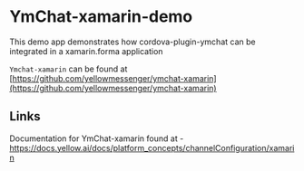 # YmChat-xamarin-demo

This demo app demonstrates how cordova-plugin-ymchat can be integrated in a xamarin.forma application

`Ymchat-xamarin` can be found at [https://github.com/yellowmessenger/ymchat-xamarin](https://github.com/yellowmessenger/ymchat-xamarin)

## Links

Documentation for YmChat-xamarin found at - https://docs.yellow.ai/docs/platform_concepts/channelConfiguration/xamarin
